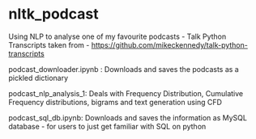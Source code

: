 # nltk_podcast
Using NLP to analyse one of my favourite podcasts - Talk Python
Transcripts taken from - https://github.com/mikeckennedy/talk-python-transcripts

podcast_downloader.ipynb : Downloads and saves the podcasts as a pickled dictionary

podcast_nlp_analysis_1: Deals with Frequency Distribution, Cumulative Frequency distributions, bigrams and text generation using CFD

podcast_sql_db.ipynb: Downloads and saves the information as MySQL database - for users to just get familiar with SQL on python
